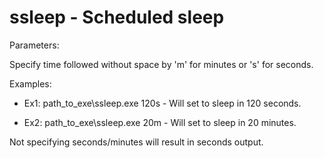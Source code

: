 # ssleep - Scheduled sleep

Parameters: 

Specify time followed without space by 'm' for minutes or 's' for seconds. 

Examples: 

- Ex1: path_to_exe\ssleep.exe 120s - Will set to sleep in 120 seconds.

- Ex2: path_to_exe\ssleep.exe 20m - Will set to sleep in 20 minutes. 

Not specifying seconds/minutes will result in seconds output.